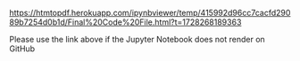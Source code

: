 https://htmtopdf.herokuapp.com/ipynbviewer/temp/415992d96cc7cacfd29089b7254d0b1d/Final%20Code%20File.html?t=1728268189363


Please use the link above if the Jupyter Notebook does not render on GitHub
